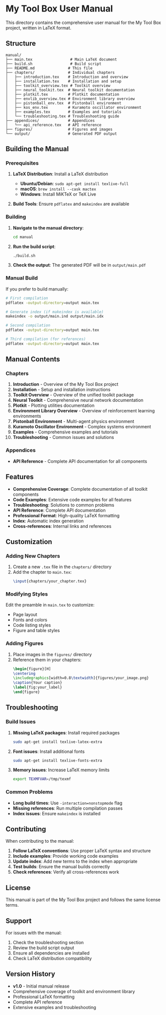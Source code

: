 # My Tool Box User Manual

This directory contains the comprehensive user manual for the My Tool Box project, written in LaTeX format.

## Structure

```
manual/
├── main.tex                 # Main LaTeX document
├── build.sh                 # Build script
├── README.md               # This file
├── chapters/               # Individual chapters
│   ├── introduction.tex    # Introduction and overview
│   ├── installation.tex    # Installation and setup
│   ├── toolkit_overview.tex # Toolkit overview
│   ├── neural_toolkit.tex  # Neural toolkit documentation
│   ├── plotkit.tex         # Plotkit documentation
│   ├── envlib_overview.tex # Environment library overview
│   ├── pistonball_env.tex  # Pistonball environment
│   ├── kos_env.tex         # Kuramoto oscillator environment
│   ├── examples.tex        # Examples and tutorials
│   └── troubleshooting.tex # Troubleshooting guide
├── appendices/             # Appendices
│   └── api_reference.tex   # API reference
├── figures/                # Figures and images
└── output/                 # Generated PDF output
```

## Building the Manual

### Prerequisites

1. **LaTeX Distribution**: Install a LaTeX distribution
   - **Ubuntu/Debian**: `sudo apt-get install texlive-full`
   - **macOS**: `brew install --cask mactex`
   - **Windows**: Install MiKTeX or TeX Live

2. **Build Tools**: Ensure `pdflatex` and `makeindex` are available

### Building

1. **Navigate to the manual directory**:
   ```bash
   cd manual
   ```

2. **Run the build script**:
   ```bash
   ./build.sh
   ```

3. **Check the output**: The generated PDF will be in `output/main.pdf`

### Manual Build

If you prefer to build manually:

```bash
# First compilation
pdflatex -output-directory=output main.tex

# Generate index (if makeindex is available)
makeindex -o output/main.ind output/main.idx

# Second compilation
pdflatex -output-directory=output main.tex

# Third compilation (for references)
pdflatex -output-directory=output main.tex
```

## Manual Contents

### Chapters

1. **Introduction** - Overview of the My Tool Box project
2. **Installation** - Setup and installation instructions
3. **Toolkit Overview** - Overview of the unified toolkit package
4. **Neural Toolkit** - Comprehensive neural network documentation
5. **Plotkit** - Plotting utilities documentation
6. **Environment Library Overview** - Overview of reinforcement learning environments
7. **Pistonball Environment** - Multi-agent physics environment
8. **Kuramoto Oscillator Environment** - Complex systems environment
9. **Examples** - Comprehensive examples and tutorials
10. **Troubleshooting** - Common issues and solutions

### Appendices

- **API Reference** - Complete API documentation for all components

## Features

- **Comprehensive Coverage**: Complete documentation of all toolkit components
- **Code Examples**: Extensive code examples for all features
- **Troubleshooting**: Solutions to common problems
- **API Reference**: Complete API documentation
- **Professional Format**: High-quality LaTeX formatting
- **Index**: Automatic index generation
- **Cross-references**: Internal links and references

## Customization

### Adding New Chapters

1. Create a new `.tex` file in the `chapters/` directory
2. Add the chapter to `main.tex`:
   ```latex
   \input{chapters/your_chapter.tex}
   ```

### Modifying Styles

Edit the preamble in `main.tex` to customize:
- Page layout
- Fonts and colors
- Code listing styles
- Figure and table styles

### Adding Figures

1. Place images in the `figures/` directory
2. Reference them in your chapters:
   ```latex
   \begin{figure}[H]
   \centering
   \includegraphics[width=0.8\textwidth]{figures/your_image.png}
   \caption{Your caption}
   \label{fig:your_label}
   \end{figure}
   ```

## Troubleshooting

### Build Issues

1. **Missing LaTeX packages**: Install required packages
   ```bash
   sudo apt-get install texlive-latex-extra
   ```

2. **Font issues**: Install additional fonts
   ```bash
   sudo apt-get install texlive-fonts-extra
   ```

3. **Memory issues**: Increase LaTeX memory limits
   ```bash
   export TEXMFVAR=/tmp/texmf
   ```

### Common Problems

- **Long build times**: Use `-interaction=nonstopmode` flag
- **Missing references**: Run multiple compilation passes
- **Index issues**: Ensure `makeindex` is installed

## Contributing

When contributing to the manual:

1. **Follow LaTeX conventions**: Use proper LaTeX syntax and structure
2. **Include examples**: Provide working code examples
3. **Update index**: Add new terms to the index when appropriate
4. **Test builds**: Ensure the manual builds correctly
5. **Check references**: Verify all cross-references work

## License

This manual is part of the My Tool Box project and follows the same license terms.

## Support

For issues with the manual:

1. Check the troubleshooting section
2. Review the build script output
3. Ensure all dependencies are installed
4. Check LaTeX distribution compatibility

## Version History

- **v1.0** - Initial manual release
- Comprehensive coverage of toolkit and environment library
- Professional LaTeX formatting
- Complete API reference
- Extensive examples and troubleshooting 